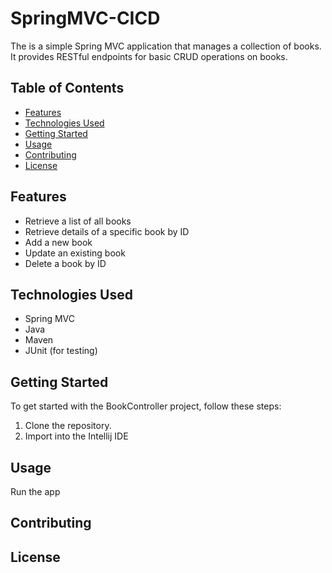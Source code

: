 # SpringMVC-CICD

The is a simple Spring MVC application that manages a collection of books. It provides RESTful endpoints for basic CRUD operations on books.

## Table of Contents

- [Features](#features)
- [Technologies Used](#technologies-used)
- [Getting Started](#getting-started)
- [Usage](#usage)
- [Contributing](#contributing)
- [License](#license)

## Features

- Retrieve a list of all books
- Retrieve details of a specific book by ID
- Add a new book
- Update an existing book
- Delete a book by ID

## Technologies Used

- Spring MVC
- Java
- Maven
- JUnit (for testing)

## Getting Started

To get started with the BookController project, follow these steps:

1. Clone the repository.
2. Import into the Intellij IDE

## Usage

Run the app

## Contributing


## License



